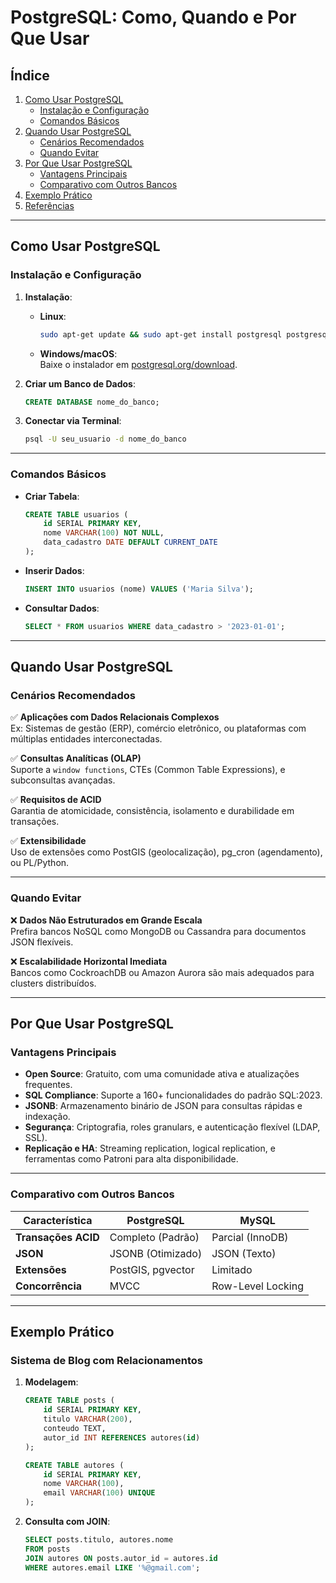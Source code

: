 # PostgreSQL: Como, Quando e Por Que Usar

## Índice
1. [Como Usar PostgreSQL](#como-usar-postgresql)
   - [Instalação e Configuração](#instalação-e-configuração)
   - [Comandos Básicos](#comandos-básicos)
2. [Quando Usar PostgreSQL](#quando-usar-postgresql)
   - [Cenários Recomendados](#cenários-recomendados)
   - [Quando Evitar](#quando-evitar)
3. [Por Que Usar PostgreSQL](#por-que-usar-postgresql)
   - [Vantagens Principais](#vantagens-principais)
   - [Comparativo com Outros Bancos](#comparativo-com-outros-bancos)
4. [Exemplo Prático](#exemplo-prático)
5. [Referências](#referências)

---

## Como Usar PostgreSQL

### Instalação e Configuração

1. **Instalação**:
   - **Linux**:
     ```bash
     sudo apt-get update && sudo apt-get install postgresql postgresql-contrib
     ```
   - **Windows/macOS**:  
     Baixe o instalador em [postgresql.org/download](https://www.postgresql.org/download/).

2. **Criar um Banco de Dados**:
   ```sql
   CREATE DATABASE nome_do_banco;
   ```

3. **Conectar via Terminal**:
   ```bash
   psql -U seu_usuario -d nome_do_banco
   ```

---

### Comandos Básicos

- **Criar Tabela**:
  ```sql
  CREATE TABLE usuarios (
      id SERIAL PRIMARY KEY,
      nome VARCHAR(100) NOT NULL,
      data_cadastro DATE DEFAULT CURRENT_DATE
  );
  ```

- **Inserir Dados**:
  ```sql
  INSERT INTO usuarios (nome) VALUES ('Maria Silva');
  ```

- **Consultar Dados**:
  ```sql
  SELECT * FROM usuarios WHERE data_cadastro > '2023-01-01';
  ```

---

## Quando Usar PostgreSQL

### Cenários Recomendados

✅ **Aplicações com Dados Relacionais Complexos**  
   Ex: Sistemas de gestão (ERP), comércio eletrônico, ou plataformas com múltiplas entidades interconectadas.

✅ **Consultas Analíticas (OLAP)**  
   Suporte a `window functions`, CTEs (Common Table Expressions), e subconsultas avançadas.

✅ **Requisitos de ACID**  
   Garantia de atomicidade, consistência, isolamento e durabilidade em transações.

✅ **Extensibilidade**  
   Uso de extensões como PostGIS (geolocalização), pg_cron (agendamento), ou PL/Python.

---

### Quando Evitar

❌ **Dados Não Estruturados em Grande Escala**  
   Prefira bancos NoSQL como MongoDB ou Cassandra para documentos JSON flexíveis.

❌ **Escalabilidade Horizontal Imediata**  
   Bancos como CockroachDB ou Amazon Aurora são mais adequados para clusters distribuídos.

---

## Por Que Usar PostgreSQL

### Vantagens Principais

- **Open Source**: Gratuito, com uma comunidade ativa e atualizações frequentes.
- **SQL Compliance**: Suporte a 160+ funcionalidades do padrão SQL:2023.
- **JSONB**: Armazenamento binário de JSON para consultas rápidas e indexação.
- **Segurança**: Criptografia, roles granulars, e autenticação flexível (LDAP, SSL).
- **Replicação e HA**: Streaming replication, logical replication, e ferramentas como Patroni para alta disponibilidade.

---

### Comparativo com Outros Bancos

| Característica         | PostgreSQL          | MySQL               |
|------------------------|---------------------|---------------------|
| **Transações ACID**    | Completo (Padrão)   | Parcial (InnoDB)    |
| **JSON**               | JSONB (Otimizado)   | JSON (Texto)        |
| **Extensões**          | PostGIS, pgvector   | Limitado            |
| **Concorrência**       | MVCC                | Row-Level Locking   |

---

## Exemplo Prático

### Sistema de Blog com Relacionamentos

1. **Modelagem**:
   ```sql
   CREATE TABLE posts (
       id SERIAL PRIMARY KEY,
       titulo VARCHAR(200),
       conteudo TEXT,
       autor_id INT REFERENCES autores(id)
   );

   CREATE TABLE autores (
       id SERIAL PRIMARY KEY,
       nome VARCHAR(100),
       email VARCHAR(100) UNIQUE
   );
   ```

2. **Consulta com JOIN**:
   ```sql
   SELECT posts.titulo, autores.nome
   FROM posts
   JOIN autores ON posts.autor_id = autores.id
   WHERE autores.email LIKE '%@gmail.com';
   ```

